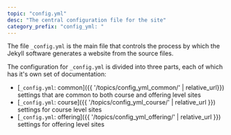 ```yaml
---
topic: "config.yml"
desc: "The central configuration file for the site"
category_prefix: "config_yml: "
---
```


The file `_config.yml` is the main file that controls the process 
by which the Jekyll software generates
a website from the source files.

The configuration for `_config.yml` is divided into three parts,
each of which has it's own set of documentation:

* [`_config.yml`: common]({{ '/topics/config_yml_common/' | relative_url}}) settings that are common to both course and offering level sites
* [`_config.yml`: course]({{ '/topics/config_yml_course/' | relative_url }}) settings for course level sites
* [`_config.yml`: offering]({{ '/topics/config_yml_offering/' | relative_url }}) settings for offering level sites

